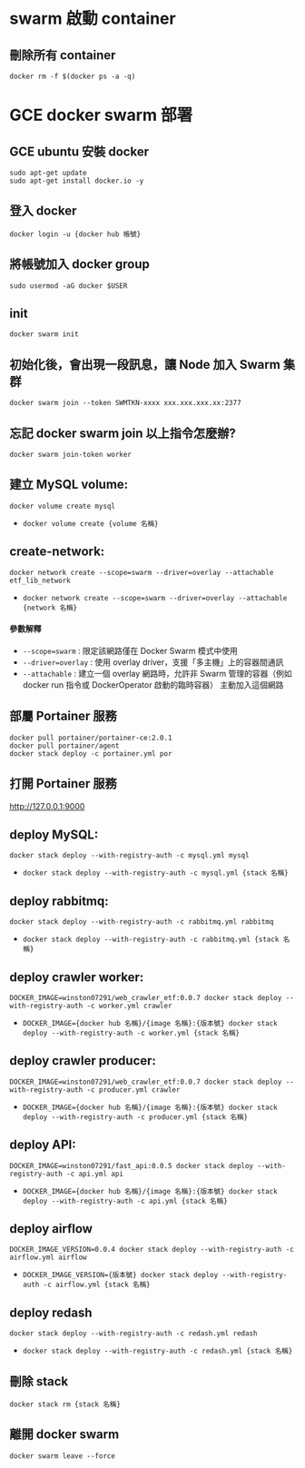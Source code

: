 # swarm 啟動 container

## 刪除所有 container

    docker rm -f $(docker ps -a -q)

# GCE docker swarm 部署

## GCE ubuntu 安裝 docker
	sudo apt-get update
	sudo apt-get install docker.io -y

## 登入 docker
	docker login -u {docker hub 帳號}

## 將帳號加入 docker group
	sudo usermod -aG docker $USER

## init

    docker swarm init

## 初始化後，會出現一段訊息，讓 Node 加入 Swarm 集群

    docker swarm join --token SWMTKN-xxxx xxx.xxx.xxx.xx:2377

## 忘記 docker swarm join 以上指令怎麼辦?

	docker swarm join-token worker

## 建立 MySQL volume:

	docker volume create mysql

- `docker volume create {volume 名稱}`

## create-network:

	docker network create --scope=swarm --driver=overlay --attachable etf_lib_network

- `docker network create --scope=swarm --driver=overlay --attachable {network 名稱}`

#### 參數解釋
- `--scope=swarm` : 限定該網路僅在 Docker Swarm 模式中使用
- `--driver=overlay` : 使用 overlay driver，支援「多主機」上的容器間通訊
- `--attachable` : 建立一個 overlay 網路時，允許非 Swarm 管理的容器（例如 docker run 指令或 DockerOperator 啟動的臨時容器） 主動加入這個網路

## 部屬 Portainer 服務

	docker pull portainer/portainer-ce:2.0.1
	docker pull portainer/agent
	docker stack deploy -c portainer.yml por

## 打開 Portainer 服務

http://127.0.0.1:9000



## deploy MySQL:
	docker stack deploy --with-registry-auth -c mysql.yml mysql

- `docker stack deploy --with-registry-auth -c mysql.yml {stack 名稱}`

## deploy rabbitmq:
	docker stack deploy --with-registry-auth -c rabbitmq.yml rabbitmq

- `docker stack deploy --with-registry-auth -c rabbitmq.yml {stack 名稱}`

## deploy crawler worker:
	DOCKER_IMAGE=winston07291/web_crawler_etf:0.0.7 docker stack deploy --with-registry-auth -c worker.yml crawler

- `DOCKER_IMAGE={docker hub 名稱}/{image 名稱}:{版本號} docker stack deploy --with-registry-auth -c worker.yml {stack 名稱}`

## deploy crawler producer:
	DOCKER_IMAGE=winston07291/web_crawler_etf:0.0.7 docker stack deploy --with-registry-auth -c producer.yml crawler

- `DOCKER_IMAGE={docker hub 名稱}/{image 名稱}:{版本號} docker stack deploy --with-registry-auth -c producer.yml {stack 名稱}`

## deploy API:
	DOCKER_IMAGE=winston07291/fast_api:0.0.5 docker stack deploy --with-registry-auth -c api.yml api

- `DOCKER_IMAGE={docker hub 名稱}/{image 名稱}:{版本號} docker stack deploy --with-registry-auth -c api.yml {stack 名稱}`

## deploy airflow
	DOCKER_IMAGE_VERSION=0.0.4 docker stack deploy --with-registry-auth -c airflow.yml airflow

- `DOCKER_IMAGE_VERSION={版本號} docker stack deploy --with-registry-auth -c airflow.yml {stack 名稱}`

## deploy redash
	docker stack deploy --with-registry-auth -c redash.yml redash

- `docker stack deploy --with-registry-auth -c redash.yml {stack 名稱}`

## 刪除 stack
	docker stack rm {stack 名稱}

## 離開 docker swarm
	docker swarm leave --force
